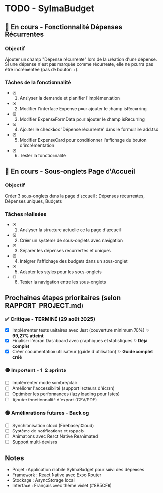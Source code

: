 # TODO - SylmaBudget

## 🚀 En cours - Fonctionnalité Dépenses Récurrentes

### Objectif
Ajouter un champ "Dépense récurrente" lors de la création d'une dépense. Si une dépense n'est pas marquée comme récurrente, elle ne pourra pas être incrémentée (pas de bouton +).

### Tâches de la fonctionnalité
- [x] 1. Analyser la demande et planifier l'implémentation
- [x] 2. Modifier l'interface Expense pour ajouter le champ isRecurring
- [x] 3. Modifier ExpenseFormData pour ajouter le champ isRecurring
- [x] 4. Ajouter le checkbox 'Dépense récurrente' dans le formulaire add.tsx
- [x] 5. Modifier ExpenseCard pour conditionner l'affichage du bouton d'incrémentation
- [x] 6. Tester la fonctionnalité

## 🚀 En cours - Sous-onglets Page d'Accueil

### Objectif
Créer 3 sous-onglets dans la page d'accueil : Dépenses récurrentes, Dépenses uniques, Budgets

### Tâches réalisées
- [x] 1. Analyser la structure actuelle de la page d'accueil
- [x] 2. Créer un système de sous-onglets avec navigation
- [x] 3. Séparer les dépenses récurrentes et uniques
- [x] 4. Intégrer l'affichage des budgets dans un sous-onglet
- [x] 5. Adapter les styles pour les sous-onglets
- [x] 6. Tester la navigation entre les sous-onglets

## Prochaines étapes prioritaires (selon RAPPORT_PROJECT.md)

### ✅ Critique - TERMINÉ (29 août 2025)
- [x] Implémenter tests unitaires avec Jest (couverture minimum 70%) ✨ **99,27% atteint**
- [x] Finaliser l'écran Dashboard avec graphiques et statistiques ✨ **Déjà complet**
- [x] Créer documentation utilisateur (guide d'utilisation) ✨ **Guide complet créé**

### 🟡 Important - 1-2 sprints
- [ ] Implémenter mode sombre/clair
- [ ] Améliorer l'accessibilité (support lecteurs d'écran)
- [ ] Optimiser les performances (lazy loading pour listes)
- [ ] Ajouter fonctionnalité d'export (CSV/PDF)

### 🟢 Améliorations futures - Backlog
- [ ] Synchronisation cloud (Firebase/iCloud)
- [ ] Système de notifications et rappels
- [ ] Animations avec React Native Reanimated
- [ ] Support multi-devises

## Notes
- Projet : Application mobile SylmaBudget pour suivi des dépenses
- Framework : React Native avec Expo Router
- Stockage : AsyncStorage local
- Interface : Français avec thème violet (#8B5CF6)